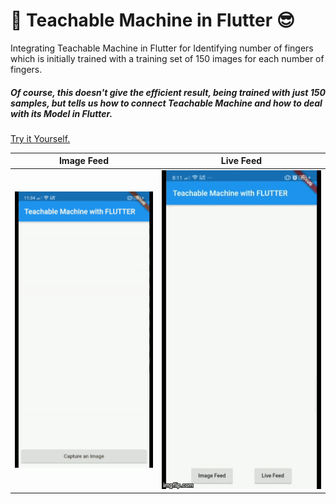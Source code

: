 # :rocket: Teachable Machine in Flutter :sunglasses:

Integrating Teachable Machine in Flutter for Identifying number of fingers which is initially trained with a training set of 150 images for each number of fingers.

##### Of course, this doesn't give the efficient result, being trained with just 150 samples, but tells us how to connect Teachable Machine and how to deal with its Model in Flutter.

[Try it Yourself.](https://teachablemachine.withgoogle.com)

<!-- ![Sample](Demo/demo.gif) -->
| Image Feed | Live Feed |
| ------------- | ------------- |
| ![Image Feed](Demo/demo.gif)  | ![Live Feed](Demo/liveFeed.gif)  |